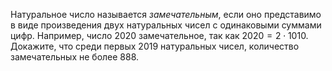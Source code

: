 Натуральное число называется <i>замечательным</i>, если оно представимо в виде произведения двух натуральных чисел с одинаковыми суммами цифр. Например, число 2020 замечательное, так как $2020=2 \cdot 1010.$ Докажите, что среди первых 2019 натуральных чисел, количество замечательных не более 888.